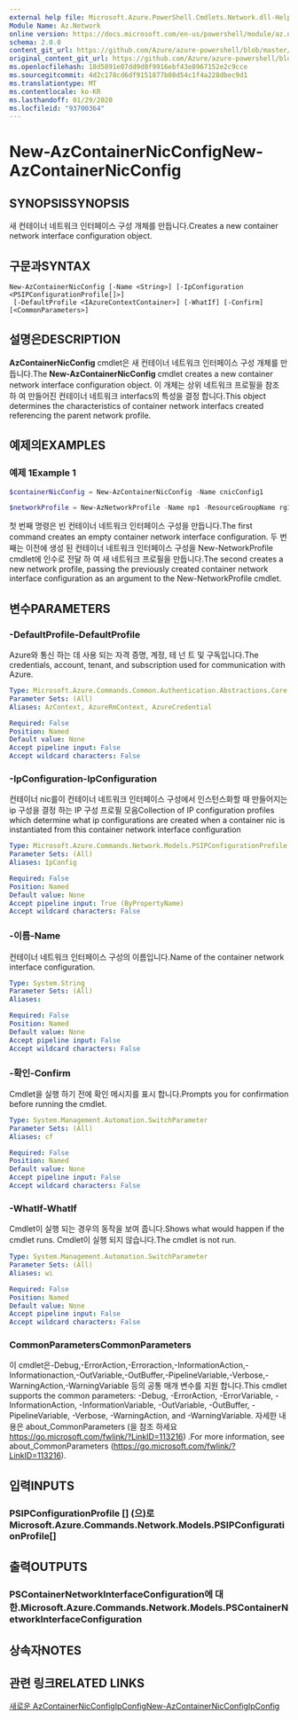 ```yaml
---
external help file: Microsoft.Azure.PowerShell.Cmdlets.Network.dll-Help.xml
Module Name: Az.Network
online version: https://docs.microsoft.com/en-us/powershell/module/az.network/new-AzContainerNicconfig
schema: 2.0.0
content_git_url: https://github.com/Azure/azure-powershell/blob/master/src/Network/Network/help/New-AzContainerNicConfig.md
original_content_git_url: https://github.com/Azure/azure-powershell/blob/master/src/Network/Network/help/New-AzContainerNicConfig.md
ms.openlocfilehash: 18d5891e07dd9d0f9916ebf43e8967152e2c9cce
ms.sourcegitcommit: 4d2c178cd6df9151877b08d54c1f4a228dbec9d1
ms.translationtype: MT
ms.contentlocale: ko-KR
ms.lasthandoff: 01/29/2020
ms.locfileid: "93700364"
---
```

# <span data-ttu-id="76076-101">New-AzContainerNicConfig</span><span class="sxs-lookup"><span data-stu-id="76076-101">New-AzContainerNicConfig</span></span>

## <span data-ttu-id="76076-102">SYNOPSIS</span><span class="sxs-lookup"><span data-stu-id="76076-102">SYNOPSIS</span></span>
<span data-ttu-id="76076-103">새 컨테이너 네트워크 인터페이스 구성 개체를 만듭니다.</span><span class="sxs-lookup"><span data-stu-id="76076-103">Creates a new container network interface configuration object.</span></span>

## <span data-ttu-id="76076-104">구문과</span><span class="sxs-lookup"><span data-stu-id="76076-104">SYNTAX</span></span>

```
New-AzContainerNicConfig [-Name <String>] [-IpConfiguration <PSIPConfigurationProfile[]>]
 [-DefaultProfile <IAzureContextContainer>] [-WhatIf] [-Confirm] [<CommonParameters>]
```

## <span data-ttu-id="76076-105">설명은</span><span class="sxs-lookup"><span data-stu-id="76076-105">DESCRIPTION</span></span>
<span data-ttu-id="76076-106">**AzContainerNicConfig** cmdlet은 새 컨테이너 네트워크 인터페이스 구성 개체를 만듭니다.</span><span class="sxs-lookup"><span data-stu-id="76076-106">The **New-AzContainerNicConfig** cmdlet creates a new container network interface configuration object.</span></span> <span data-ttu-id="76076-107">이 개체는 상위 네트워크 프로필을 참조 하 여 만들어진 컨테이너 네트워크 interfacs의 특성을 결정 합니다.</span><span class="sxs-lookup"><span data-stu-id="76076-107">This object determines the characteristics of container network interfacs created referencing the parent network profile.</span></span>

## <span data-ttu-id="76076-108">예제의</span><span class="sxs-lookup"><span data-stu-id="76076-108">EXAMPLES</span></span>

### <span data-ttu-id="76076-109">예제 1</span><span class="sxs-lookup"><span data-stu-id="76076-109">Example 1</span></span>
```powershell
$containerNicConfig = New-AzContainerNicConfig -Name cnicConfig1

$networkProfile = New-AzNetworkProfile -Name np1 -ResourceGroupName rg1 -Location westus -ContainerNetworkInterfaceConfiguration $containerNicConfig
```

<span data-ttu-id="76076-110">첫 번째 명령은 빈 컨테이너 네트워크 인터페이스 구성을 만듭니다.</span><span class="sxs-lookup"><span data-stu-id="76076-110">The first command creates an empty container network interface configuration.</span></span> <span data-ttu-id="76076-111">두 번째는 이전에 생성 된 컨테이너 네트워크 인터페이스 구성을 New-NetworkProfile cmdlet에 인수로 전달 하 여 새 네트워크 프로필을 만듭니다.</span><span class="sxs-lookup"><span data-stu-id="76076-111">The second creates a new network profile, passing the previously created container network interface configuration as an argument to the New-NetworkProfile cmdlet.</span></span>

## <span data-ttu-id="76076-112">변수</span><span class="sxs-lookup"><span data-stu-id="76076-112">PARAMETERS</span></span>

### <span data-ttu-id="76076-113">-DefaultProfile</span><span class="sxs-lookup"><span data-stu-id="76076-113">-DefaultProfile</span></span>
<span data-ttu-id="76076-114">Azure와 통신 하는 데 사용 되는 자격 증명, 계정, 테 넌 트 및 구독입니다.</span><span class="sxs-lookup"><span data-stu-id="76076-114">The credentials, account, tenant, and subscription used for communication with Azure.</span></span>

```yaml
Type: Microsoft.Azure.Commands.Common.Authentication.Abstractions.Core.IAzureContextContainer
Parameter Sets: (All)
Aliases: AzContext, AzureRmContext, AzureCredential

Required: False
Position: Named
Default value: None
Accept pipeline input: False
Accept wildcard characters: False
```

### <span data-ttu-id="76076-115">-IpConfiguration</span><span class="sxs-lookup"><span data-stu-id="76076-115">-IpConfiguration</span></span>
<span data-ttu-id="76076-116">컨테이너 nic를이 컨테이너 네트워크 인터페이스 구성에서 인스턴스화할 때 만들어지는 ip 구성을 결정 하는 IP 구성 프로필 모음</span><span class="sxs-lookup"><span data-stu-id="76076-116">Collection of IP configuration profiles which determine what ip configurations are created when a container nic is instantiated from this container network interface configuration</span></span>

```yaml
Type: Microsoft.Azure.Commands.Network.Models.PSIPConfigurationProfile[]
Parameter Sets: (All)
Aliases: IpConfig

Required: False
Position: Named
Default value: None
Accept pipeline input: True (ByPropertyName)
Accept wildcard characters: False
```

### <span data-ttu-id="76076-117">-이름</span><span class="sxs-lookup"><span data-stu-id="76076-117">-Name</span></span>
<span data-ttu-id="76076-118">컨테이너 네트워크 인터페이스 구성의 이름입니다.</span><span class="sxs-lookup"><span data-stu-id="76076-118">Name of the container network interface configuration.</span></span>

```yaml
Type: System.String
Parameter Sets: (All)
Aliases:

Required: False
Position: Named
Default value: None
Accept pipeline input: False
Accept wildcard characters: False
```

### <span data-ttu-id="76076-119">-확인</span><span class="sxs-lookup"><span data-stu-id="76076-119">-Confirm</span></span>
<span data-ttu-id="76076-120">Cmdlet을 실행 하기 전에 확인 메시지를 표시 합니다.</span><span class="sxs-lookup"><span data-stu-id="76076-120">Prompts you for confirmation before running the cmdlet.</span></span>

```yaml
Type: System.Management.Automation.SwitchParameter
Parameter Sets: (All)
Aliases: cf

Required: False
Position: Named
Default value: None
Accept pipeline input: False
Accept wildcard characters: False
```

### <span data-ttu-id="76076-121">-WhatIf</span><span class="sxs-lookup"><span data-stu-id="76076-121">-WhatIf</span></span>
<span data-ttu-id="76076-122">Cmdlet이 실행 되는 경우의 동작을 보여 줍니다.</span><span class="sxs-lookup"><span data-stu-id="76076-122">Shows what would happen if the cmdlet runs.</span></span>
<span data-ttu-id="76076-123">Cmdlet이 실행 되지 않습니다.</span><span class="sxs-lookup"><span data-stu-id="76076-123">The cmdlet is not run.</span></span>

```yaml
Type: System.Management.Automation.SwitchParameter
Parameter Sets: (All)
Aliases: wi

Required: False
Position: Named
Default value: None
Accept pipeline input: False
Accept wildcard characters: False
```

### <span data-ttu-id="76076-124">CommonParameters</span><span class="sxs-lookup"><span data-stu-id="76076-124">CommonParameters</span></span>
<span data-ttu-id="76076-125">이 cmdlet은-Debug,-ErrorAction,-Erroraction,-InformationAction,-Informationaction,-OutVariable,-OutBuffer,-PipelineVariable,-Verbose,-WarningAction,-WarningVariable 등의 공통 매개 변수를 지원 합니다.</span><span class="sxs-lookup"><span data-stu-id="76076-125">This cmdlet supports the common parameters: -Debug, -ErrorAction, -ErrorVariable, -InformationAction, -InformationVariable, -OutVariable, -OutBuffer, -PipelineVariable, -Verbose, -WarningAction, and -WarningVariable.</span></span> <span data-ttu-id="76076-126">자세한 내용은 about_CommonParameters (을 참조 하세요 https://go.microsoft.com/fwlink/?LinkID=113216) .</span><span class="sxs-lookup"><span data-stu-id="76076-126">For more information, see about_CommonParameters (https://go.microsoft.com/fwlink/?LinkID=113216).</span></span>

## <span data-ttu-id="76076-127">입력</span><span class="sxs-lookup"><span data-stu-id="76076-127">INPUTS</span></span>

### <span data-ttu-id="76076-128">PSIPConfigurationProfile [] (으)로</span><span class="sxs-lookup"><span data-stu-id="76076-128">Microsoft.Azure.Commands.Network.Models.PSIPConfigurationProfile[]</span></span>

## <span data-ttu-id="76076-129">출력</span><span class="sxs-lookup"><span data-stu-id="76076-129">OUTPUTS</span></span>

### <span data-ttu-id="76076-130">PSContainerNetworkInterfaceConfiguration에 대 한.</span><span class="sxs-lookup"><span data-stu-id="76076-130">Microsoft.Azure.Commands.Network.Models.PSContainerNetworkInterfaceConfiguration</span></span>

## <span data-ttu-id="76076-131">상속자</span><span class="sxs-lookup"><span data-stu-id="76076-131">NOTES</span></span>

## <span data-ttu-id="76076-132">관련 링크</span><span class="sxs-lookup"><span data-stu-id="76076-132">RELATED LINKS</span></span>

[<span data-ttu-id="76076-133">새로운 AzContainerNicConfigIpConfig</span><span class="sxs-lookup"><span data-stu-id="76076-133">New-AzContainerNicConfigIpConfig</span></span>](./New-AzContainerNicConfigIpConfig.md)
